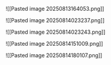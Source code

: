 
![[Pasted image 20250813164053.png]]

![[Pasted image 20250814023237.png]]

![[Pasted image 20250814023243.png]]

![[Pasted image 20250814151009.png]]

![[Pasted image 20250814180107.png]]
